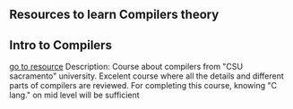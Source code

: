 ## Resources to learn Compilers theory

## Intro to Compilers
[go to resource](https://www.youtube.com/watch?v=W9B98S2mGGE&list=PL6KMWPQP_DM97Hh0PYNgJord-sANFTI3i)
	Description: Course about compilers from "CSU sacramento" university. Excelent course where all the details and different parts of compilers are reviewed. For completing this course, knowing "C lang." on mid level will be sufficient
